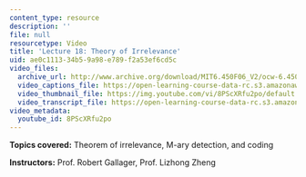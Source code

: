 ```yaml
---
content_type: resource
description: ''
file: null
resourcetype: Video
title: 'Lecture 18: Theory of Irrelevance'
uid: ae0c1113-34b5-9a98-e789-f2a53ef6cd5c
video_files:
  archive_url: http://www.archive.org/download/MIT6.450F06_V2/ocw-6.450-f06-2003-11-19_300k.mp4
  video_captions_file: https://open-learning-course-data-rc.s3.amazonaws.com/6-450-principles-of-digital-communications-i-fall-2006/f5addb4940ff577ca660e77d0b0a1ce2_8PScXRfu2po.vtt
  video_thumbnail_file: https://img.youtube.com/vi/8PScXRfu2po/default.jpg
  video_transcript_file: https://open-learning-course-data-rc.s3.amazonaws.com/6-450-principles-of-digital-communications-i-fall-2006/283afebc968c98656232999e22fa5517_8PScXRfu2po.pdf
video_metadata:
  youtube_id: 8PScXRfu2po
---
```


**Topics covered:** Theorem of irrelevance, M-ary detection, and coding

**Instructors:** Prof. Robert Gallager, Prof. Lizhong Zheng